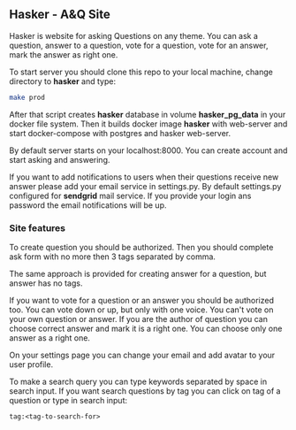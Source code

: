 ## Hasker - A&Q Site

Hasker is website for asking Questions on any theme.
You can ask a question, answer to a question, vote for a question, vote for an answer, mark the answer as right one.

To start server you should clone this repo to your local machine, change directory to **hasker** and type:

```bash
make prod
```

After that script creates **hasker** database in volume **hasker_pg_data** in your docker file system.
Then it builds docker image **hasker** with web-server and start docker-compose with postgres and hasker web-server.

By default server starts on your localhost:8000. 
You can create account and start asking and answering.

If you want to add notifications to users when their questions receive new answer please add your email service in settings.py.
By default settings.py configured for **sendgrid** mail service. 
If you provide your login ans password the email notifications will be up.

### Site features

To create question you should be authorized. 
Then you should complete ask form with no more then 3 tags separated by comma.

The same approach is provided for creating answer for a question, but answer has no tags.

If you want to vote for a question or an answer you should be authorized too.
You can vote down or up, but only with one voice.
You can't vote on your own question or answer. 
If you are the author of question you can choose correct answer and mark it is a right one. 
You can choose only one answer as a right one.

On your settings page you can change your email and add avatar to your user profile.

To make a search query you can type keywords separated by space in search input.
If you want search questions by tag you can click on tag of a question or type in search input:
```
tag:<tag-to-search-for>
```

